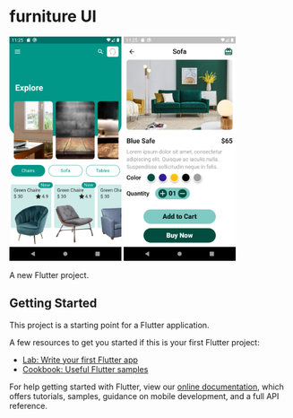 # furniture UI
<p float="left">
  <img src="https://github.com/EslamFares/FurnitureUI/blob/master/img_from_app/1%20(1).png" width="200" />
  <img src="https://github.com/EslamFares/FurnitureUI/blob/master/img_from_app/1%20(2).png" width="200" /> 
  
</p>
A new Flutter project.

## Getting Started

This project is a starting point for a Flutter application.

A few resources to get you started if this is your first Flutter project:

- [Lab: Write your first Flutter app](https://flutter.dev/docs/get-started/codelab)
- [Cookbook: Useful Flutter samples](https://flutter.dev/docs/cookbook)

For help getting started with Flutter, view our
[online documentation](https://flutter.dev/docs), which offers tutorials,
samples, guidance on mobile development, and a full API reference.
